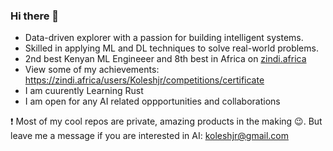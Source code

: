 ### Hi there 👋

- Data-driven explorer with a passion for building intelligent systems. 
- Skilled in applying ML and DL techniques to solve real-world problems.
- 2nd best Kenyan ML Engineeer and 8th best in Africa on [zindi.africa](https://zindi.africa)
- View some of my achievements: https://zindi.africa/users/Koleshjr/competitions/certificate
- I am cuurently Learning Rust
- I am open for any AI related oppportunities and collaborations

❗  Most of my cool repos are private, amazing products in the making 😉. But leave me a message if you are interested in AI: koleshjr@gmail.com<br ><br >

